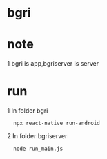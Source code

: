 # bgri
# note
1 bgri is app,bgriserver is server

# run
1 In folder bgri
``` 
  npx react-native run-android
```
2 In folder bgriserver
```
  node run_main.js
```
